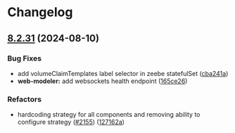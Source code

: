 # Changelog

## [8.2.31](https://github.com/camunda/camunda-platform-helm/compare/camunda-platform-8.2-v8.2.30...camunda-platform-8.2-8.2.31) (2024-08-10)


### Bug Fixes

* add volumeClaimTemplates label selector in zeebe statefulSet ([cba241a](https://github.com/camunda/camunda-platform-helm/commit/cba241ac62d3ceee6e350cd27e3dc1f29f5c10b8))
* **web-modeler:** add websockets health endpoint ([165ce26](https://github.com/camunda/camunda-platform-helm/commit/165ce260fd6ecf04bebc94ab2291767fa4a7015b))


### Refactors

* hardcoding strategy for all components and removing ability to configure strategy ([#2155](https://github.com/camunda/camunda-platform-helm/issues/2155)) ([127162a](https://github.com/camunda/camunda-platform-helm/commit/127162a83a13b85c60247926d638a037a1077a36))
